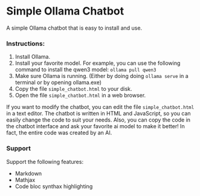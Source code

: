 # Simple Ollama Chatbot
A simple Ollama chatbot that is easy to install and use.

### Instructions:


1. Install Ollama.
1. Install your favorite model. For example, you can use the following command to install the qwen3 model: ```ollama pull qwen3```
1. Make sure Ollama is running. (Either by doing doing ```ollama serve``` in a terminal or by opening ollama.exe)
1. Copy the file ```simple_chatbot.html``` to your disk.
1. Open the file ```simple_chatbot.html``` in a web browser.

If you want to modify the chatbot, you can edit the file ```simple_chatbot.html``` in a text editor. The chatbot is written in HTML and JavaScript, so you can easily change the code to suit your needs.
Also, you can copy the code in the chatbot interface and ask your favorite ai model to make it better! In fact, the entire code was created by an AI.

### Support
Support the following features:
- Markdown
- Mathjax
- Code bloc synthax highlighting